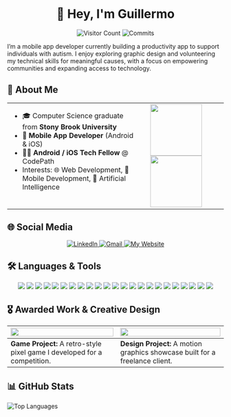 <div align="center">
<h1> 👋 Hey, I'm Guillermo </h1>

<p align="center">
  <!-- Visitor Count -->
  <img src="https://komarev.com/ghpvc/?username=guillermobermejo&color=blue&style=flat" alt="Visitor Count" />
  
  <!-- Commits -->
  <img src="https://img.shields.io/badge/Commits-574-brightgreen?style=flat" alt="Commits" />
</p>

<p align="left">
I’m a mobile app developer currently building a productivity app to support individuals with autism. I enjoy exploring graphic design and 
  volunteering my technical skills for meaningful causes, with a focus on empowering communities and expanding access to technology.
</p>

</div>

## 🚀 About Me  

<table>
  <tr>
    <td style="border: none; vertical-align: top;">
      <ul>
        <li>🎓 Computer Science graduate from <b>Stony Brook University</b></li>
        <li>📱 <b>Mobile App Developer</b> (Android & iOS)</li>
        <li>👨‍🏫 <b>Android / iOS Tech Fellow</b> @ CodePath</li>
        <li>Interests: 🌐 Web Development, 📱 Mobile Development, 🤖 Artificial Intelligence</li>
      </ul>
    </td>
    <td style="border: none; vertical-align: top; padding-left: 20px;">
      <img src="https://i.imgur.com/l2MWKYX.gif" width="120"/>
      <img src="https://i.imgur.com/VdLpAKO.gif" width="120"/>
    </td>
  </tr>
</table>

## 🌐 Social Media

<p align="center">
  <a href="https://www.linkedin.com/in/bermejoguillermo" target="_blank" rel="noreferrer">
    <img alt="LinkedIn" src="https://img.shields.io/badge/LinkedIn-0A66C2?style=for-the-badge&logo=linkedin&logoColor=white" />
  </a>
  <a href="mailto:guillermobermejo.dev@gmail.com" target="_blank" rel="noreferrer">
    <img alt="Gmail" src="https://img.shields.io/badge/Gmail-D14836?style=for-the-badge&logo=gmail&logoColor=white" />
  </a>
  <a href="https://www.guillermobermejo.com/" target="_blank" rel="noreferrer">
    <img alt="My Website" src="https://img.shields.io/badge/My%20Website-1DA1F2?style=for-the-badge&logo=google-chrome&logoColor=white" />
  </a>
</p>

## 🛠️ Languages & Tools  

<p align="center">
  <img src="https://img.shields.io/badge/Java-ED8B00?style=for-the-badge&logo=openjdk&logoColor=white" />
  <img src="https://img.shields.io/badge/Kotlin-0095D5?style=for-the-badge&logo=kotlin&logoColor=white" />
  <img src="https://img.shields.io/badge/Python-3776AB?style=for-the-badge&logo=python&logoColor=white" />
  <img src="https://img.shields.io/badge/Swift-FA7343?style=for-the-badge&logo=swift&logoColor=white" />
  <img src="https://img.shields.io/badge/TypeScript-007ACC?style=for-the-badge&logo=typescript&logoColor=white" />
  <img src="https://img.shields.io/badge/JavaScript-F7DF1E?style=for-the-badge&logo=javascript&logoColor=black" />
  <img src="https://img.shields.io/badge/HTML5-E34F26?style=for-the-badge&logo=html5&logoColor=white" />
  <img src="https://img.shields.io/badge/CSS3-1572B6?style=for-the-badge&logo=css3&logoColor=white" />

  <!-- Databases -->
  <img src="https://img.shields.io/badge/MongoDB-47A248?style=for-the-badge&logo=mongodb&logoColor=white" />
  <img src="https://img.shields.io/badge/MySQL-005C84?style=for-the-badge&logo=mysql&logoColor=white" />
  <img src="https://img.shields.io/badge/SQLite-07405E?style=for-the-badge&logo=sqlite&logoColor=white" />
  <img src="https://img.shields.io/badge/Firebase-FFCA28?style=for-the-badge&logo=firebase&logoColor=black" />
  <img src="https://img.shields.io/badge/Postman-FF6C37?style=for-the-badge&logo=postman&logoColor=white" />

  <!-- Frameworks -->
  <img src="https://img.shields.io/badge/Jetpack%20Compose-4285F4?style=for-the-badge&logo=jetpackcompose&logoColor=white" />
  <img src="https://img.shields.io/badge/Material%20UI-007FFF?style=for-the-badge&logo=mui&logoColor=white" />
  <img src="https://img.shields.io/badge/Spring%20Boot-6DB33F?style=for-the-badge&logo=springboot&logoColor=white" />
  <img src="https://img.shields.io/badge/React-20232A?style=for-the-badge&logo=react&logoColor=61DAFB" />
  <img src="https://img.shields.io/badge/Node.js-339933?style=for-the-badge&logo=nodedotjs&logoColor=white" />

  <!-- Dev Tools -->
  <img src="https://img.shields.io/badge/Git-F05032?style=for-the-badge&logo=git&logoColor=white" />
  <img src="https://img.shields.io/badge/GitHub-181717?style=for-the-badge&logo=github&logoColor=white" />
  <img src="https://img.shields.io/badge/Jira-0052CC?style=for-the-badge&logo=jira&logoColor=white" />

  <!-- Designer Tools -->
  <img src="https://img.shields.io/badge/Lucidchart-FA9128?style=for-the-badge&logo=lucidchart&logoColor=white" />
  <img src="https://img.shields.io/badge/Figma-F24E1E?style=for-the-badge&logo=figma&logoColor=white" />
</p>  

## 🎖 Awarded Work & Creative Design

| [<img src="https://i.imgur.com/anAxhT3.gif" width="100%"/>](https://www.guillermobermejo.com/pages/project-page/projects/development/enyos-escape.html) | [<img src="https://i.imgur.com/anAxhT3.gif" width="100%"/>](https://github.com/yourusername/project2) |
|---|---|
| **Game Project:** A retro-style pixel game I developed for a competition. | **Design Project:** A motion graphics showcase built for a freelance client. |


## 📊 GitHub Stats  

<img src="https://github-readme-stats.vercel.app/api/top-langs/?username=guillermobermejo&layout=compact&theme=dark" alt="Top Languages" />


<!--
**guillermobermejo/guillermobermejo** is a ✨ _special_ ✨ repository because its `README.md` (this file) appears on your GitHub profile.

Here are some ideas to get you started:

- 🔭 I’m currently working on ...
- 🌱 I’m currently learning ...
- 👯 I’m looking to collaborate on ...
- 🤔 I’m looking for help with ...
- 💬 Ask me about ...
- 📫 How to reach me: ...
- 😄 Pronouns: ...
- ⚡ Fun fact: ...

  <img src="https://github-readme-stats.vercel.app/api/top-langs/?username=guillermobermejo&layout=compact&theme=dark" alt="Top Languages" />
  <img src="https://github-readme-stats.vercel.app/api?username=guillermobermejo&show_icons=true&hide_title=true&count_private=true&theme=dark&hide=prs,issues,contribs&include_all_commits=true" alt="Commits" />

  </br>
  <img src="https://img.shields.io/badge/Top%20langs:-2b3137?style=flat" alt="Top langs"/>
  <img src="https://img.shields.io/badge/Python-3776AB?logo=python&logoColor=white&style=flat" alt="Python"/>
  <img src="https://img.shields.io/badge/Java-007396?logo=openjdk&logoColor=white&style=flat" alt="Java"/>
  <img src="https://img.shields.io/badge/JavaScript-F7DF1E?logo=javascript&logoColor=000&style=flat" alt="JavaScript"/>
  <img src="https://img.shields.io/badge/HTML5-E34F26?logo=html5&logoColor=white&style=flat" alt="HTML"/>
  <img src="https://img.shields.io/badge/Kotlin-0095D5?logo=kotlin&logoColor=white&style=flat" alt="Kotlin"/>
  <img src="https://img.shields.io/badge/Swift-FA7343?logo=swift&logoColor=white&style=flat" alt="Swift"/>

  <img src="https://img.shields.io/badge/C-00599C?style=for-the-badge&logo=c&logoColor=white" />
  <img src="https://img.shields.io/badge/C++-00599C?style=for-the-badge&logo=cplusplus&logoColor=white" />
  <img src="https://img.shields.io/badge/C%23-239120?style=for-the-badge&logo=c-sharp&logoColor=white" />
  <img src="https://img.shields.io/badge/OCaml-EC6813?style=for-the-badge&logo=ocaml&logoColor=white" />
  <img src="https://img.shields.io/badge/Express.js-404D59?style=for-the-badge" />
  <img src="https://img.shields.io/badge/Canva-00C4CC?style=for-the-badge&logo=canva&logoColor=white" />
-->
